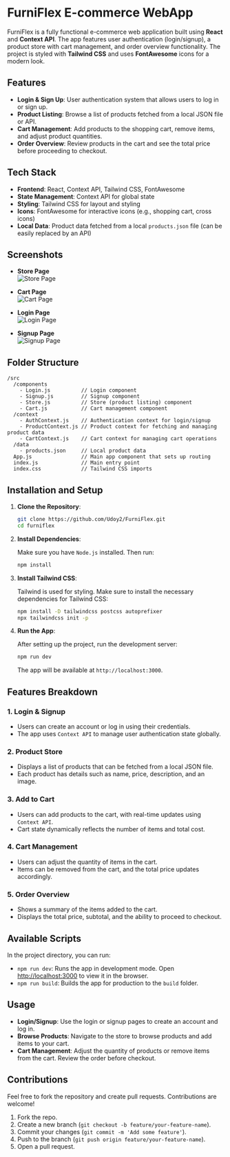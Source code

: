

# FurniFlex E-commerce WebApp

FurniFlex is a fully functional e-commerce web application built using **React** and **Context API**. The app features user authentication (login/signup), a product store with cart management, and order overview functionality. The project is styled with **Tailwind CSS** and uses **FontAwesome** icons for a modern look.

## Features

- **Login & Sign Up**: User authentication system that allows users to log in or sign up.
- **Product Listing**: Browse a list of products fetched from a local JSON file or API.
- **Cart Management**: Add products to the shopping cart, remove items, and adjust product quantities.
- **Order Overview**: Review products in the cart and see the total price before proceeding to checkout.

## Tech Stack

- **Frontend**: React, Context API, Tailwind CSS, FontAwesome
- **State Management**: Context API for global state
- **Styling**: Tailwind CSS for layout and styling
- **Icons**: FontAwesome for interactive icons (e.g., shopping cart, cross icons)
- **Local Data**: Product data fetched from a local `products.json` file (can be easily replaced by an API)

## Screenshots

- **Store Page**  
  ![Store Page](https://github.com/Udoy2/FurniFlex/screenshots/store.png)

- **Cart Page**  
  ![Cart Page](https://github.com/Udoy2/FurniFlex/screenshots/cart.png)
- **Login Page**  
  ![Login Page](https://github.com/Udoy2/FurniFlex/screenshots/login.png)
- **Signup Page**  
  ![Signup Page](https://github.com/Udoy2/FurniFlex/screenshots/signup.png)

## Folder Structure

```
/src
  /components
    - Login.js          // Login component
    - Signup.js         // Signup component
    - Store.js          // Store (product listing) component
    - Cart.js           // Cart management component
  /context
    - AuthContext.js    // Authentication context for login/signup
    - ProductContext.js // Product context for fetching and managing product data
    - CartContext.js    // Cart context for managing cart operations
  /data
    - products.json     // Local product data
  App.js                // Main app component that sets up routing
  index.js              // Main entry point
  index.css             // Tailwind CSS imports
```

## Installation and Setup

1. **Clone the Repository**:

   ```bash
   git clone https://github.com/Udoy2/FurniFlex.git
   cd furniflex
   ```

2. **Install Dependencies**:

   Make sure you have `Node.js` installed. Then run:

   ```bash
   npm install
   ```

3. **Install Tailwind CSS**:

   Tailwind is used for styling. Make sure to install the necessary dependencies for Tailwind CSS:

   ```bash
   npm install -D tailwindcss postcss autoprefixer
   npx tailwindcss init -p
   ```

4. **Run the App**:

   After setting up the project, run the development server:

   ```bash
   npm run dev
   ```

   The app will be available at `http://localhost:3000`.

## Features Breakdown

### 1. **Login & Signup**
   - Users can create an account or log in using their credentials.
   - The app uses `Context API` to manage user authentication state globally.

### 2. **Product Store**
   - Displays a list of products that can be fetched from a local JSON file.
   - Each product has details such as name, price, description, and an image.

### 3. **Add to Cart**
   - Users can add products to the cart, with real-time updates using `Context API`.
   - Cart state dynamically reflects the number of items and total cost.

### 4. **Cart Management**
   - Users can adjust the quantity of items in the cart.
   - Items can be removed from the cart, and the total price updates accordingly.

### 5. **Order Overview**
   - Shows a summary of the items added to the cart.
   - Displays the total price, subtotal, and the ability to proceed to checkout.

## Available Scripts

In the project directory, you can run:

- `npm run dev`: Runs the app in development mode. Open [http://localhost:3000](http://localhost:3000) to view it in the browser.
- `npm run build`: Builds the app for production to the `build` folder.

## Usage

- **Login/Signup**: Use the login or signup pages to create an account and log in.
- **Browse Products**: Navigate to the store to browse products and add items to your cart.
- **Cart Management**: Adjust the quantity of products or remove items from the cart. Review the order before checkout.

## Contributions

Feel free to fork the repository and create pull requests. Contributions are welcome!

1. Fork the repo.
2. Create a new branch (`git checkout -b feature/your-feature-name`).
3. Commit your changes (`git commit -m 'Add some feature'`).
4. Push to the branch (`git push origin feature/your-feature-name`).
5. Open a pull request.


